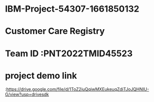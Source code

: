 # IBM-Project-54307-1661850132
# Customer Care Registry
# Team ID :PNT2022TMID45523
# project demo link 
:https://drive.google.com/file/d/1ToZ2iuQqiwMXEukeuqZdiTJoJQHNIU-G/view?usp=drivesdk
